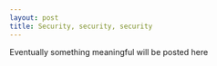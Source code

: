 ```yaml
---
layout: post
title: Security, security, security
---
```

Eventually something meaningful will be posted here
